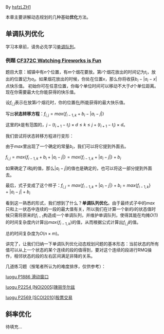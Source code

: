 By [hsfzLZH1](https://github.com/hsfzLZH1)

本章主要讲解动态规划的几种基础**优化**方法。

## 单调队列优化

学习本章前，请务必先学习[单调队列](https://oi-wiki.org/ds/monotonous-queue/)。

### 例题 [CF372C Watching Fireworks is Fun](http://codeforces.com/problemset/problem/372/C)

题目大意：城镇中有$n$个位置，有$m$个烟花要放。第$i$个烟花放出的时间记为$t_i$，放出的位置记为$a_i$。如果烟花放出的时候，你处在位置$x$，那么你将收获$b_i-|a_i-x|$点快乐值。
初始你可在任意位置，你每个单位时间可以移动不大于$d$个单位距离。现在你需要最大化你能获得的快乐值。

设$f_{i,j}$表示在放第$i$个烟花时，你的位置在$j$所能获得的最大快乐值。

写出**状态转移方程**：$f_{i,j}=max\{f_{i-1,k}+b_i-|a_i-j|\}$

这里的$k$是有范围的，$j-(t_{i+1}-t_i)\times d\le k\le j+(t_{i+1}-t_i)\times d$。

我们尝试将状态转移方程进行变形：

由于$max$里出现了一个确定的常量$b_i$，我们可以将它提到外面去。

$f_{i,j}=max\{f_{i-1,k}+b_i+|a_i-j|\}=max\{f_{i-1,k}+|a_i-j|\}+b_i$

如果确定了$i$和$j$的值，那么$|a_i-j|$的值也是确定的，也可以将这一部分提到外面去。

最后，式子变成了这个样子：$f_{i,j}=max\{f_{i-1,k}+|a_i-j|\}+b_i=max\{f_{i-1,k}\}+|a_i-j|+b_i$

看到这一熟悉的形式，我们想到了什么？**单调队列优化**。由于最终式子中的$max$只和上一状态中连续的一段的最大值有关，所以我们在计算一个新的$i$的状态值时候只需将原来的$f_{i-1}$构造成一个单调队列，并维护单调队列，使得其能在均摊$O(1)$的时间复杂度内计算出$max\{f_{i-1,k}\}$的值，从而根据公式计算出$f_{i,j}$的值。

总的时间复杂度为$O(n\times m)$。

讲完了，让我们归纳一下单调队列优化动态规划问题的基本形态：当前状态的所有值可以从上一个状态的某个连续的段的值得到，要对这个连续的段进行RMQ操作，相邻状态的段的左右区间满足非降的关系。

几道练习题（按笔者所认为的难度排序，仅供参考）：

[luogu P1886 滑动窗口](https://www.luogu.org/problemnew/show/P1886)

[luogu P2254 [NOI2005]瑰丽华尔兹](https://www.luogu.org/problemnew/show/P2254)

[luogu P2569 [SCOI2010]股票交易](https://www.luogu.org/problemnew/show/P2569)

## 斜率优化

待填充...
